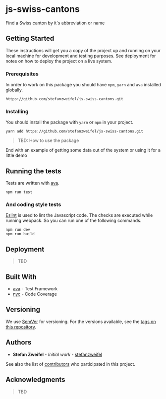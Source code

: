 # js-swiss-cantons

Find a Swiss canton by it's abbreviation or name

## Getting Started

These instructions will get you a copy of the project up and running on your local machine for development and testing purposes. See deployment for notes on how to deploy the project on a live system.

### Prerequisites

In order to work on this package you should have `npm`, `yarn` and `ava` installed globally.

```shell
https://github.com/stefanzweifel/js-swiss-cantons.git
```

### Installing

You should install the package with `yarn` or `npm` in your project.

```shell
yarn add https://github.com/stefanzweifel/js-swiss-cantons.git
```

> TBD: How to use the package

End with an example of getting some data out of the system or using it for a little demo

## Running the tests

Tests are written with [ava](https://github.com/avajs/ava).

```shell
npm run test
```

### And coding style tests

[Eslint](http://eslint.org/) is used to lint the Javascript code. The checks are executed while running webpack. So you can run one of the following commands.

```shell
npm run dev
npm run build
```

## Deployment

> TBD

## Built With

* [ava](https://github.com/avajs/ava) - Test Framework
* [nyc](https://github.com/istanbuljs/nyc) - Code Coverage

## Versioning

We use [SemVer](http://semver.org/) for versioning. For the versions available, see the [tags on this repository](https://github.com/2media/js-regio-parameters).

## Authors

* **Stefan Zweifel** - *Initial work* - [stefanzweifel](https://github.com/stefanzweifel)

See also the list of [contributors](https://github.com/stefanzweifel/js-swiss-cantons/contributors) who participated in this project.

## Acknowledgments

> TBD